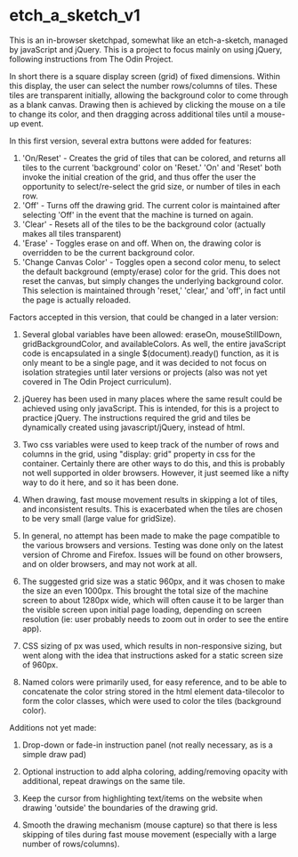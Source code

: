 # etch_a_sketch_v1

This is an in-browser sketchpad, somewhat like an etch-a-sketch, managed by javaScript and jQuery.  This is a project to focus mainly on using jQuery, following instructions from The Odin Project.

In short there is a square display screen (grid) of fixed dimensions.  Within this display, the user can select the number rows/columns of tiles.  These tiles are transparent initially, allowing the background color to come through as a blank canvas.  Drawing then is achieved by clicking the mouse on a tile to change its color, and then dragging across additional tiles until a mouse-up event.    


In this first version, several extra buttons were added for features:

1. 'On/Reset' - Creates the grid of tiles that can be colored, and returns all tiles to the current 'background' color on 'Reset.' 'On' and 'Reset' both invoke the initial creation of the grid, and thus offer the user the opportunity to select/re-select the grid size, or number of tiles in each row.  
2. 'Off' - Turns off the drawing grid.  The current color is maintained after selecting 'Off' in the event that the machine is turned on again.
3. 'Clear' - Resets all of the tiles to be the background color (actually makes all tiles transparent)
4. 'Erase' - Toggles erase on and off.  When on, the drawing color is overridden to be the current background color.
5. 'Change Canvas Color' - Toggles open a second color menu, to select the default background (empty/erase) color for the grid.  This does not reset the canvas, but simply changes the underlying background color.  This selection is maintained through 'reset,' 'clear,' and 'off', in fact until the page is actually reloaded.


Factors accepted in this version, that could be changed in a later version:

1. Several global variables have been allowed: eraseOn, mouseStillDown, gridBackgroundColor, and availableColors.  As well, the entire javaScript code is encapsulated in a single $(document).ready() function, as it is only meant to be a single page, and it was decided to not focus on isolation strategies until later versions or projects (also was not yet covered in The Odin Project curriculum).

2. jQuerey has been used in many places where the same result could be achieved using only javaScript. This is intended, for this is a project to practice jQuery.  The instructions required the grid and tiles be dynamically created using javascript/jQuery, instead of html.

3. Two css variables were used to keep track of the number of rows and columns in the grid, using "display: grid" property in css for the container.  Certainly there are other ways to do this, and this is probably not well supported in older browsers.  However, it just seemed like a nifty way to do it here, and so it has been done.  

4. When drawing, fast mouse movement results in skipping a lot of tiles, and inconsistent results.  This is exacerbated when the tiles are chosen to be very small (large value for gridSize).  

5. In general, no attempt has been made to make the page compatible to the various browsers and versions.  Testing was done only on the latest version of Chrome and Firefox.  Issues will be found on other browsers, and on older browsers, and may not work at all.

5. The suggested grid size was a static 960px, and it was chosen to make the size an even 1000px.  This brought the total size of the machine screen to about 1280px wide, which will often cause it to be larger than the visible screen upon initial page loading, depending on screen resolution (ie: user probably needs to zoom out in order to see the entire app).

6. CSS sizing of px was used, which results in non-responsive sizing, but went along with the idea that instructions asked for a static screen size of 960px.

7. Named colors were primarily used, for easy reference, and to be able to concatenate the color string stored in the html element data-tilecolor to form the color classes, which were used to color the tiles (background color).




Additions not yet made:

1. Drop-down or fade-in instruction panel (not really necessary, as is a simple draw pad)

2. Optional instruction to add alpha coloring, adding/removing opacity with additional, repeat drawings on the same tile.

3. Keep the cursor from highlighting text/items on the website when drawing 'outside' the boundaries of the drawing grid.

4. Smooth the drawing mechanism (mouse capture) so that there is less skipping of tiles during fast mouse movement (especially with a large number of rows/columns).

